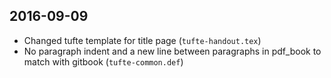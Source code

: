 ## 2016-09-09

- Changed tufte template for title page (`tufte-handout.tex`)
- No paragraph indent and a new line between paragraphs in pdf_book to match
with gitbook (`tufte-common.def`)